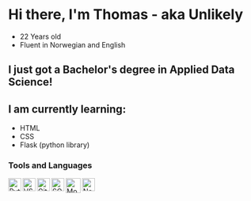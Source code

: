 # Hi there, I'm Thomas - aka Unlikely
- 22 Years old
- Fluent in Norwegian and English

## I just got a Bachelor's degree in Applied Data Science!

## I am currently learning:
- HTML
- CSS
- Flask (python library)

[comment]: <> (## My Socials:)
[comment]: <> ([<img align="left" alt="Thomas Hennø | LinkedIn" width="26px" src="https://cdn.jsdelivr.net/npm/simple-icons@v3/icons/linkedin.svg" />][linkedin])
[comment]: <> (<br />)
[comment]: <> ()
[comment]: <> (<img src="https://cdn.icon-icons.com/icons2/2389/PNG/512/discord_logo_icon_145337.png" alt="Discord" width="26px"> Unlikely#8804)

### Tools and Languages
[<img align="left" alt="Python" width="26px" src="https://cdn.freebiesupply.com/logos/large/2x/python-5-logo-png-transparent.png"/>][python]
[<img align="left" alt="VSCode" width="26px" src="https://user-images.githubusercontent.com/674621/71187801-14e60a80-2280-11ea-94c9-e56576f76baf.png"/>][vscode]
[<img align="left" alt="GitHub" width="26px" src="https://pngimg.com/uploads/github/github_PNG40.png"/>][github] 
[<img align="left" alt="SQLite" width="26px" src="https://i.imgur.com/WmavSbF.png"/>][sqlite]
[<img align="left" alt="MongoDB" width="30px" src="https://i.imgur.com/0q063rd.png"/>][mongodb]
[<img align="left" alt="Neo4j" width="26px" src="https://dist.neo4j.com/wp-content/uploads/neo4j_logo_globe1.png"/>][neo4j]


[python]: https://www.python.org
[vscode]: https://code.visualstudio.com
[github]: https://github.com/ImUnlikely
[sqlite]: https://www.sqlite.org/index.html
[mongodb]: https://www.mongodb.com
[neo4j]: https://neo4j.com
[linkedin]: www.linkedin.com/in/thomas-hennø-43ab79183
